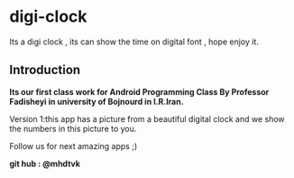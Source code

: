 # digi-clock
Its a digi clock , its can show the time on digital font , hope enjoy it. 

## Introduction

**Its our first class work for Android Programming Class By Professor Fadisheyi in university of Bojnourd in I.R.Iran.** <br/>

Version 1:this app has a picture from a beautiful digital clock and we show the numbers in this picture to you.

Follow us for next amazing apps ;)

**git hub : @mhdtvk** <br/>
